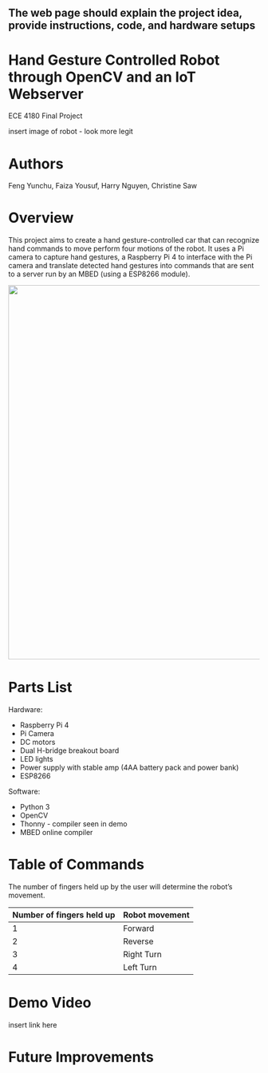 ## The web page should explain the project idea, provide instructions, code, and hardware setups 
# Hand Gesture Controlled Robot through OpenCV and an IoT Webserver
ECE 4180 Final Project 

insert image of robot - look more legit

# Authors
Feng Yunchu, Faiza Yousuf, Harry Nguyen, Christine Saw

# Overview
This project aims to create a hand gesture-controlled car that can recognize hand commands to move perform four motions of the robot. It uses a Pi camera to capture hand gestures, a Raspberry Pi 4 to interface with the Pi camera and translate detected hand gestures into commands that are sent to a server run by an MBED (using a ESP8266 module).

<img src="https://user-images.githubusercontent.com/78784280/145406626-4b1c1e76-71f7-47f4-ae24-0832096a899d.png" width="750">

# Parts List
Hardware:
- Raspberry Pi 4
- Pi Camera
- DC motors 
- Dual H-bridge breakout board 
- LED lights
- Power supply with stable amp (4AA battery pack and power bank)
- ESP8266

Software:
- Python 3
- OpenCV
- Thonny - compiler seen in demo
- MBED online compiler

# Table of Commands
The number of fingers held up by the user will determine the robot’s movement.

| Number of fingers held up  | Robot movement |
| ------------- | ------------- |
| 1  | Forward   |
| 2  | Reverse   |
| 3  | Right Turn|
| 4  | Left Turn |

# Demo Video

insert link here

# Future Improvements


